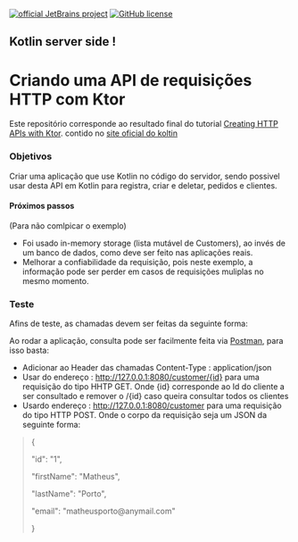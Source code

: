 [![official JetBrains project](https://jb.gg/badges/official.svg)](https://confluence.jetbrains.com/display/ALL/JetBrains+on+GitHub)
[![GitHub license](https://img.shields.io/badge/license-Apache%20License%202.0-blue.svg?style=flat)](https://www.apache.org/licenses/LICENSE-2.0)

## Kotlin server side !
# Criando uma API de requisições HTTP com Ktor

Este repositório corresponde ao resultado final do tutorial [Creating HTTP APIs with Ktor](https://play.kotlinlang.org/hands-on/Creating%20http%20apis%20with%20ktor/01_Introduction). contido no [site oficial do koltin](https://kotlinlang.org/)

### Objetivos
Criar uma aplicação que use Kotlin no código do servidor, sendo possivel usar desta API em Kotlin para registra, criar e deletar, pedidos e clientes.

#### Próximos passos 
(Para não comlpicar o exemplo)
- Foi usado in-memory storage (lista mutável de Customers), ao invés de um banco de dados, como deve ser feito nas aplicações reais. 
- Melhorar a confiabilidade da requisição, pois neste exemplo, a informação pode ser perder em casos de requisições muliplas no mesmo momento.

### Teste
Afins de teste, as chamadas devem ser feitas da seguinte forma:

Ao rodar a aplicação, consulta pode ser facilmente feita via [Postman](), para isso basta:
- Adicionar ao Header das chamadas Content-Type : application/json
- Usar do endereço : http://127.0.0.1:8080/customer/{id} para uma requisição do tipo HHTP GET. Onde {id} corresponde ao Id do cliente a ser consultado e remover o /{id} caso queira consultar todos os clientes
- Usardo endereço : http://127.0.0.1:8080/customer para uma requisição do tipo HTTP POST. Onde o corpo da requisição seja um JSON da seguinte forma:
> <p>{</p>
> <p>"id": "1",</p>
> <p>"firstName": "Matheus",</p>
> <p>"lastName": "Porto",</p>
> <p>"email": "matheusporto@anymail.com"</p>
> <p>}</p>
